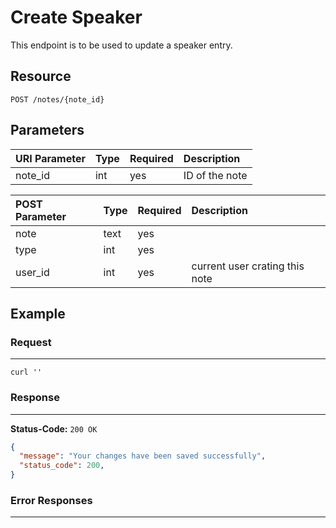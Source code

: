 # Create Speaker

This endpoint is to be used to update a speaker entry.

## Resource

```
POST /notes/{note_id}
```

## Parameters

URI Parameter | Type | Required | Description
:------------ | :--- | :------- | :----------------
note_id            | int  | yes      | ID of the note

POST Parameter | Type   | Required | Description
:------------ | :----- | :------- | :----------
note | text | yes |
type | int | yes |
user_id | int | yes | current user crating this note


## Example

### Request

--------------------------------------------------------------------------------

```curl
curl ''
```

### Response

--------------------------------------------------------------------------------

**Status-Code:** `200 OK`

```json
{
  "message": "Your changes have been saved successfully",
  "status_code": 200,
}
```

### Error Responses

--------------------------------------------------------------------------------
